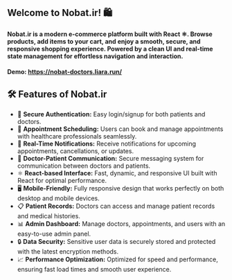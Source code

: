 <h2 align="left">Welcome to Nobat.ir! 🛍️</h2>

<h4 align="left">
Nobat.ir is a modern e-commerce platform built with React ⚛️. Browse products, add items to your cart, and enjoy a smooth, secure, and responsive shopping experience. Powered by a clean UI and real-time state management for effortless navigation and interaction.
</h4>

<strong> Demo: https://nobat-doctors.liara.run/ </strong>
<br />

<p>

<h2 align="left">🛠️ Features of Nobat.ir</h2>

<ul>
  <li>🔐 <strong>Secure Authentication:</strong> Easy login/signup for both patients and doctors.</li>
  <li>📅 <strong>Appointment Scheduling:</strong> Users can book and manage appointments with healthcare professionals seamlessly.</li>
  <li>🔔 <strong>Real-Time Notifications:</strong> Receive notifications for upcoming appointments, cancellations, or updates.</li>
  <li>💬 <strong>Doctor-Patient Communication:</strong> Secure messaging system for communication between doctors and patients.</li>
  <li>⚛️ <strong>React-based Interface:</strong> Fast, dynamic, and responsive UI built with React for optimal performance.</li>
  <li>🖥️ <strong>Mobile-Friendly:</strong> Fully responsive design that works perfectly on both desktop and mobile devices.</li>
  <li>📋 <strong>Patient Records:</strong> Doctors can access and manage patient records and medical histories.</li>
  <li>📊 <strong>Admin Dashboard:</strong> Manage doctors, appointments, and users with an easy-to-use admin panel.</li>
  <li>🔒 <strong>Data Security:</strong> Sensitive user data is securely stored and protected with the latest encryption methods.</li>
  <li>📈 <strong>Performance Optimization:</strong> Optimized for speed and performance, ensuring fast load times and smooth user experience.</li>
</ul>

</p>
